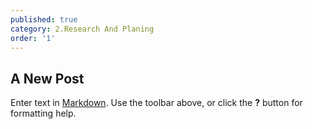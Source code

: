 ```yaml
---
published: true
category: 2.Research And Planing
order: '1'
---
```

## A New Post

Enter text in [Markdown](http://daringfireball.net/projects/markdown/). Use the toolbar above, or click the **?** button for formatting help.
